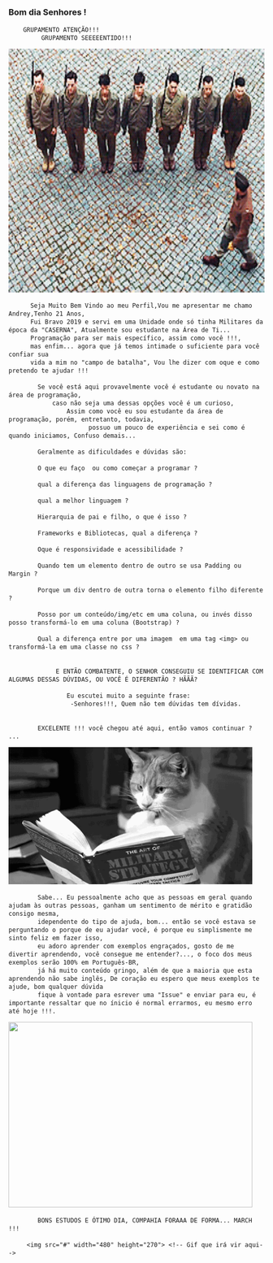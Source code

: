 ### Bom dia Senhores !  ###

        GRUPAMENTO ATENÇÃO!!!
             GRUPAMENTO SEEEEENTIDO!!!

<img src="Objetos\Sentido.gif"  alt="Sentido" width="620" height="480" /> <!-- Gif Motivando o pelotão-->

          Seja Muito Bem Vindo ao meu Perfil,Vou me apresentar me chamo Andrey,Tenho 21 Anos, 
          Fui Bravo 2019 e servi em uma Unidade onde só tinha Militares da época da "CASERNA", Atualmente sou estudante na Área de Ti...  
          Programação para ser mais específico, assim como você !!!, 
          mas enfim... agora que já temos intimade o suficiente para você confiar sua 
          vida a mim no "campo de batalha", Vou lhe dizer com oque e como pretendo te ajudar !!!

            Se você está aqui provavelmente você é estudante ou novato na área de programação, 
                caso não seja uma dessas opções você é um curioso,
                    Assim como você eu sou estudante da área de programação, porém, entretanto, todavia,
                          possuo um pouco de experiência e sei como é quando iniciamos, Confuso demais... 

            Geralmente as dificuldades e dúvidas são:

            O que eu faço  ou como começar a programar ?

            qual a diferença das linguagens de programação ?

            qual a melhor linguagem ?

            Hierarquia de pai e filho, o que é isso ?

            Frameworks e Bibliotecas, qual a diferença ?

            Oque é responsividade e acessibilidade ?

            Quando tem um elemento dentro de outro se usa Padding ou Margin ?

            Porque um div dentro de outra torna o elemento filho diferente ?

            Posso por um conteúdo/img/etc em uma coluna, ou invés disso posso transformá-lo em uma coluna (Bootstrap) ?

            Qual a diferença entre por uma imagem  em uma tag <img> ou transformá-la em uma classe no css ?


                 E ENTÃO COMBATENTE, O SENHOR CONSEGUIU SE IDENTIFICAR COM ALGUMAS DESSAS DÚVIDAS, OU VOCÊ É DIFERENTÃO ? HÃÃÃ? 

                    Eu escutei muito a seguinte frase:
                     -Senhores!!!, Quem não tem dúvidas tem dívidas.
                     
 
            EXCELENTE !!! você chegou até aqui, então vamos continuar ? ...
            
   <img src="Objetos\GatoReading.gif" width="480" height="270"> <!-- Gif Gato Lendo -->
            
       
            Sabe... Eu pessoalmente acho que as pessoas em geral quando ajudam às outras pessoas, ganham um sentimento de mérito e gratidão consigo mesma,
            idependente do tipo de ajuda, bom... então se você estava se perguntando o porque de eu ajudar você, é porque eu simplismente me sinto feliz em fazer isso,
            eu adoro aprender com exemplos engraçados, gosto de me divertir aprendendo, você consegue me entender?..., o foco dos meus exemplos serão 100% em Português-BR,
            já há muito conteúdo gringo, além de que a maioria que esta aprendendo não sabe inglês, De coração eu espero que meus exemplos te ajude, bom qualquer dúvida
            fique à vontade para esrever uma "Issue" e enviar para eu, é importante ressaltar que no ínicio é normal errarmos, eu mesmo erro até hoje !!!.
            
   <img src="Objetos\Quase.gif" width="480" height="365">
   
   
            
            BONS ESTUDOS E ÓTIMO DIA, COMPAHIA FORAAA DE FORMA... MARCH !!!
            
         <img src="#" width="480" height="270"> <!-- Gif que irá vir aqui-->



